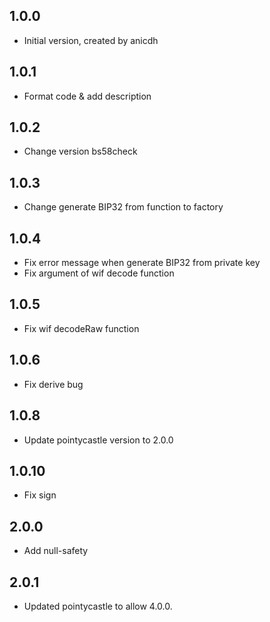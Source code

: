 ## 1.0.0

- Initial version, created by anicdh

## 1.0.1

- Format code & add description

## 1.0.2

- Change version bs58check

## 1.0.3

- Change generate BIP32 from function to factory

## 1.0.4

- Fix error message when generate BIP32 from private key
- Fix argument of wif decode function

## 1.0.5

- Fix wif decodeRaw function

## 1.0.6

- Fix derive bug

## 1.0.8

- Update pointycastle version to 2.0.0

## 1.0.10

- Fix sign

## 2.0.0
- Add null-safety

## 2.0.1
- Updated pointycastle to allow 4.0.0.